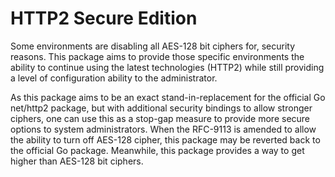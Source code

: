 # HTTP2 Secure Edition

Some environments are disabling all AES-128 bit ciphers for, security reasons.
This package aims to provide those specific environments the ability to
continue using the latest technologies (HTTP2) while still providing a level of
configuration ability to the administrator.

As this package aims to be an exact stand-in-replacement for the official Go
net/http2 package, but with additional security bindings to allow stronger
ciphers, one can use this as a stop-gap measure to provide more secure options
to system administrators.  When the RFC-9113 is amended to allow the ability to
turn off AES-128 cipher, this package may be reverted back to the official Go
package.  Meanwhile, this package provides a way to get higher than AES-128 bit
ciphers.
